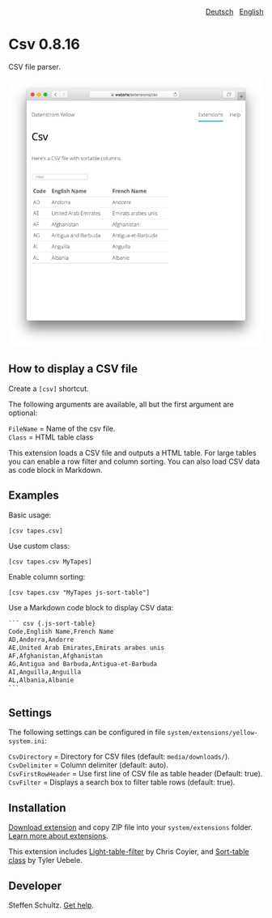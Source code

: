 <p align="right"><a href="README-de.md">Deutsch</a> &nbsp; <a href="README.md">English</a></p>

# Csv 0.8.16

CSV file parser.

<p align="center"><img src="csv-screenshot.png?raw=true" alt="Screenshot"></p>

## How to display a CSV file

Create a `[csv]` shortcut. 

The following arguments are available, all but the first argument are optional:

`FileName` = Name of the csv file.   
`Class` = HTML table class

This extension loads a CSV file and outputs a HTML table. For large tables you can enable a row filter and column sorting. You can also load CSV data as code block in Markdown. 

## Examples

Basic usage:

    [csv tapes.csv]

Use custom class: 

    [csv tapes.csv MyTapes]

Enable column sorting: 

    [csv tapes.csv "MyTapes js-sort-table"]

Use a Markdown code block to display CSV data: 

    ``` csv {.js-sort-table}
    Code,English Name,French Name
    AD,Andorra,Andorre
    AE,United Arab Emirates,Emirats arabes unis
    AF,Afghanistan,Afghanistan
    AG,Antigua and Barbuda,Antigua-et-Barbuda
    AI,Anguilla,Anguilla
    AL,Albania,Albanie
    ```


## Settings

The following settings can be configured in file `system/extensions/yellow-system.ini`:

`CsvDirectory` = Directory for CSV files (default: `media/downloads/`).  
`CsvDelimiter` = Column delimiter (default: auto).   
`CsvFirstRowHeader` = Use first line of CSV file as table header (Default: true).  
`CsvFilter` = Displays a search box to filter table rows (default: true).

## Installation

[Download extension](https://github.com/datenstrom/yellow-extensions/raw/main/downloads/csv.zip) and copy ZIP file into your `system/extensions` folder. [Learn more about extensions](https://github.com/annaesvensson/yellow-update).

This extension includes [Light-table-filter](https://codepen.io/chriscoyier/pen/tIuBL) by Chris Coyier, and [Sort-table class](https://github.com/stationer/SortTable)  by Tyler Uebele.

## Developer

Steffen Schultz. [Get help](https://datenstrom.se/yellow/help/).

